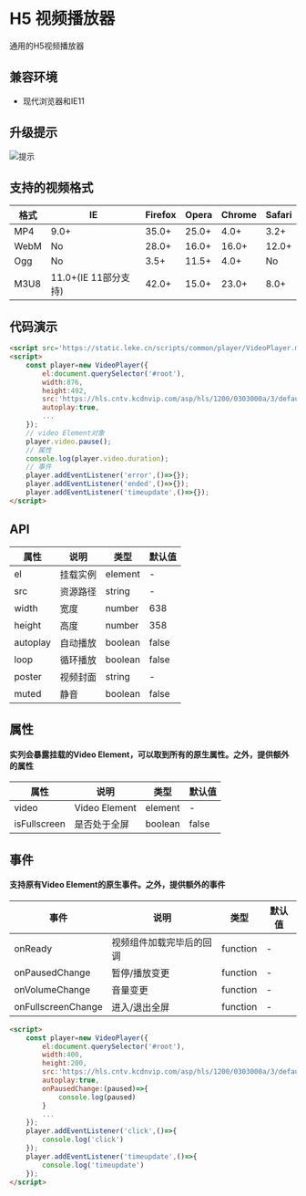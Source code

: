 # H5 视频播放器
通用的H5视频播放器

## 兼容环境
- 现代浏览器和IE11

## 升级提示
![提示](https://static.leke.cn/scripts/common/player/images/upgrade_tip.png)

## 支持的视频格式
| 格式 | IE | Firefox | Opera | Chrome | Safari | 
| --- | --- | --- | --- | --- | --- | 
| MP4 | 9.0+ | 35.0+ | 25.0+ | 4.0+  | 3.2+ |
| WebM | No | 28.0+ | 16.0+| 16.0+  | 12.0+ |
| Ogg | No | 3.5+ | 11.5+ | 4.0+  | No |
| M3U8 | 11.0+(IE 11部分支持) | 42.0+ | 15.0+ | 23.0+  | 8.0+ |

## 代码演示

```html
<script src='https://static.leke.cn/scripts/common/player/VideoPlayer.min.js'></script>
<script>
	const player=new VideoPlayer({
		el:document.querySelector('#root'),
		width:876,
		height:492,
		src:'https://hls.cntv.kcdnvip.com/asp/hls/1200/0303000a/3/default/c9d6fcb3ff7e42f6b6db4199768ff249/1200.m3u8?maxbr=2048',
		autoplay:true,
		...
	});
	// video Element对象
	player.video.pause();
	// 属性
	console.log(player.video.duration);
	// 事件
	player.addEventListener('error',()=>{});
	player.addEventListener('ended',()=>{});
	player.addEventListener('timeupdate',()=>{});
</script>
```

## API
| 属性 | 说明 | 类型 | 默认值 | 
| --- | --- | --- | --- | 
| el | 挂载实例 | element | - |
| src | 资源路径 | string | - |
| width | 宽度 | number | 638 |
| height | 高度 | number | 358 |
| autoplay | 自动播放 | boolean | false |
| loop | 循环播放 | boolean | false |
| poster | 视频封面 | string | - |
| muted | 静音 | boolean | false |

## 属性

#### 实列会暴露挂载的Video Element，可以取到所有的原生属性。之外，提供额外的属性
| 属性 | 说明 | 类型 | 默认值 | 
| --- | --- | --- | --- | 
| video | Video Element | element | - |
| isFullscreen | 是否处于全屏 | boolean | false |


## 事件

#### 支持原有Video Element的原生事件。之外，提供额外的事件

| 事件 | 说明 | 类型 | 默认值 | 
| --- | --- | --- | --- | 
| onReady | 视频组件加载完毕后的回调 | function | - |
| onPausedChange | 暂停/播放变更 | function | - |
| onVolumeChange | 音量变更 | function | - |
| onFullscreenChange | 进入/退出全屏 | function | - |

```html
<script>
	const player=new VideoPlayer({
		el:document.querySelector('#root'),
		width:400,
		height:200,
		src:'https://hls.cntv.kcdnvip.com/asp/hls/1200/0303000a/3/default/c9d6fcb3ff7e42f6b6db4199768ff249/1200.m3u8?maxbr=2048',
		autoplay:true,
		onPausedChange:(paused)=>{
			console.log(paused)
		}
		...
	});
	player.addEventListener('click',()=>{
        console.log('click')
    });
	player.addEventListener('timeupdate',()=>{
        console.log('timeupdate')
    });
</script>
```
